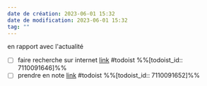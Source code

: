 ```yaml
---
date de création: 2023-06-01 15:32
date de modification: 2023-06-01 15:32
tag: ""
---
```

en rapport avec l'actualité
- [ ] faire recherche sur internet [link](https://todoist.com/showTask?id=7110091646) #todoist %%[todoist_id:: 7110091646]%%
- [ ] prendre en note [link](https://todoist.com/showTask?id=7110091652) #todoist %%[todoist_id:: 7110091652]%%